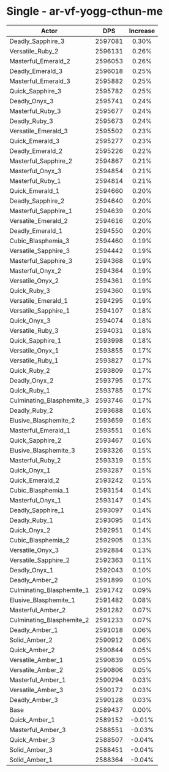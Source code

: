 # Single - ar-vf-yogg-cthun-me
| Actor | DPS | Increase |
|---|:---:|:---:|
|Deadly_Sapphire_3|2597081|0.30%|
|Versatile_Ruby_2|2596131|0.26%|
|Masterful_Emerald_2|2596053|0.26%|
|Deadly_Emerald_3|2596018|0.25%|
|Masterful_Emerald_3|2595882|0.25%|
|Quick_Sapphire_3|2595782|0.25%|
|Deadly_Onyx_3|2595741|0.24%|
|Masterful_Ruby_3|2595677|0.24%|
|Deadly_Ruby_3|2595673|0.24%|
|Versatile_Emerald_3|2595502|0.23%|
|Quick_Emerald_3|2595277|0.23%|
|Deadly_Emerald_2|2595226|0.22%|
|Masterful_Sapphire_2|2594867|0.21%|
|Masterful_Onyx_3|2594854|0.21%|
|Masterful_Ruby_1|2594814|0.21%|
|Quick_Emerald_1|2594660|0.20%|
|Deadly_Sapphire_2|2594640|0.20%|
|Masterful_Sapphire_1|2594639|0.20%|
|Versatile_Emerald_2|2594616|0.20%|
|Deadly_Emerald_1|2594550|0.20%|
|Cubic_Blasphemia_3|2594460|0.19%|
|Versatile_Sapphire_3|2594442|0.19%|
|Masterful_Sapphire_3|2594368|0.19%|
|Masterful_Onyx_2|2594364|0.19%|
|Versatile_Onyx_2|2594361|0.19%|
|Quick_Ruby_3|2594360|0.19%|
|Versatile_Emerald_1|2594295|0.19%|
|Versatile_Sapphire_1|2594107|0.18%|
|Quick_Onyx_3|2594074|0.18%|
|Versatile_Ruby_3|2594031|0.18%|
|Quick_Sapphire_1|2593998|0.18%|
|Versatile_Onyx_1|2593855|0.17%|
|Versatile_Ruby_1|2593827|0.17%|
|Quick_Ruby_2|2593809|0.17%|
|Deadly_Onyx_2|2593795|0.17%|
|Quick_Ruby_1|2593785|0.17%|
|Culminating_Blasphemite_3|2593746|0.17%|
|Deadly_Ruby_2|2593688|0.16%|
|Elusive_Blasphemite_2|2593659|0.16%|
|Masterful_Emerald_1|2593551|0.16%|
|Quick_Sapphire_2|2593467|0.16%|
|Elusive_Blasphemite_3|2593326|0.15%|
|Masterful_Ruby_2|2593319|0.15%|
|Quick_Onyx_1|2593287|0.15%|
|Quick_Emerald_2|2593242|0.15%|
|Cubic_Blasphemia_1|2593154|0.14%|
|Masterful_Onyx_1|2593147|0.14%|
|Deadly_Sapphire_1|2593097|0.14%|
|Deadly_Ruby_1|2593095|0.14%|
|Quick_Onyx_2|2592951|0.14%|
|Cubic_Blasphemia_2|2592905|0.13%|
|Versatile_Onyx_3|2592884|0.13%|
|Versatile_Sapphire_2|2592363|0.11%|
|Deadly_Onyx_1|2592043|0.10%|
|Deadly_Amber_2|2591899|0.10%|
|Culminating_Blasphemite_1|2591742|0.09%|
|Elusive_Blasphemite_1|2591482|0.08%|
|Masterful_Amber_2|2591282|0.07%|
|Culminating_Blasphemite_2|2591233|0.07%|
|Deadly_Amber_1|2591018|0.06%|
|Solid_Amber_2|2590912|0.06%|
|Quick_Amber_2|2590844|0.05%|
|Versatile_Amber_1|2590839|0.05%|
|Versatile_Amber_2|2590806|0.05%|
|Masterful_Amber_1|2590294|0.03%|
|Versatile_Amber_3|2590172|0.03%|
|Deadly_Amber_3|2590128|0.03%|
|Base|2589437|0.00%|
|Quick_Amber_1|2589152|-0.01%|
|Masterful_Amber_3|2588551|-0.03%|
|Quick_Amber_3|2588507|-0.04%|
|Solid_Amber_3|2588451|-0.04%|
|Solid_Amber_1|2588364|-0.04%|
